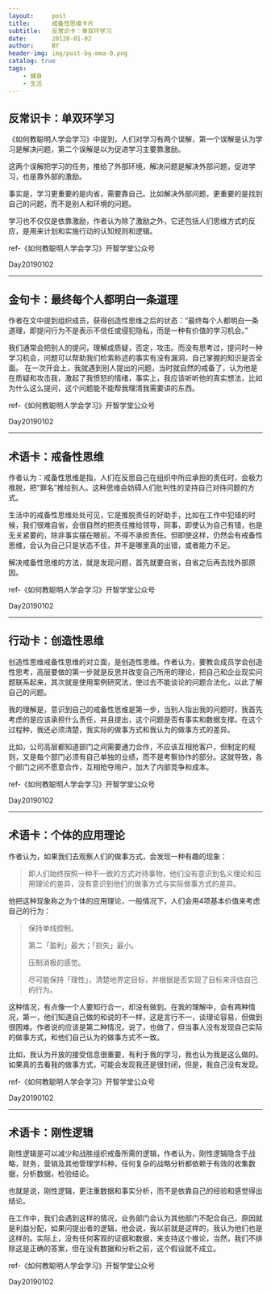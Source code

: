 ```yaml
---
layout:     post
title:      戒备性思维卡片
subtitle:   反常识卡：单双环学习
date:       20120-01-02
author:     BY
header-img: img/post-bg-mma-0.png
catalog: true
tags:
    - 健身
    - 生活
---
```



## 反常识卡：单双环学习

《如何教聪明人学会学习》中提到，人们对学习有两个误解，第一个误解是认为学习是解决问题，第二个误解是以为促进学习主要靠激励。

这两个误解把学习的任务，推给了外部环境，解决问题是解决外部问题，促进学习，也是靠外部的激励。

事实是，学习更重要的是内省，需要靠自己。比如解决外部问题，更重要的是找到自己的问题，而不是别人和环境的问题。

学习也不仅仅是依靠激励，作者认为除了激励之外，它还包括人们思维方式的反应，是用来计划和实施行动的认知规则和逻辑。

ref-《如何教聪明人学会学习》开智学堂公众号

Day20190102

------



## 金句卡：最终每个人都明白一条道理

作者在文中提到组织成员，获得创造性思维之后的状态：“最终每个人都明白一条道理，即提问行为不是表示不信任或侵犯隐私，而是一种有价值的学习机会。”

我们通常会把别人的提问，理解成质疑，否定，攻击。而没有思考过，提问时一种学习机会，问题可以帮助我们检索称述的事实有没有漏洞，自己掌握的知识是否全面。
在一次开会上，我就遇到别人提出的问题，当时就自然的戒备了，认为他是在质疑和攻击我，激起了我愤怒的情绪，事实上，我应该听听他的真实想法，比如为什么这么提问，这个问题能不能帮我理清我需要讲的东西。

ref-《如何教聪明人学会学习》开智学堂公众号

Day20190102

------



## 术语卡：戒备性思维

作者认为：戒备性思维是指，人们在反思自己在组织中所应承担的责任时，会极力推脱，把“罪名”推给别人。这种思维会妨碍人们批判性的坚持自己对待问题的方式。

生活中的戒备性思维处处可见，它是推脱责任的好助手，比如在工作中犯错的时候，我们很难自省，会很自然的把责任推给领导，同事，即使认为自己有错，也是无关紧要的，除非事实摆在眼前，不得不承担责任。但即使这样，仍然会有戒备性思维，会认为自己只是状态不佳，并不是哪里真的出错，或者能力不足。

解决戒备性思维的方法，就是发现问题，首先就要自省，自省之后再去找外部原因。

ref-《如何教聪明人学会学习》开智学堂公众号

Day20190102

------



## 行动卡：创造性思维

创造性思维戒备性思维的对立面，是创造性思维。作者认为，要教会成员学会创造性思考，高层要做的第一步就是反思并改变自己所用的理论，把自己和企业现实问题联系起来，其次就是使用案例研究法，使过去不能谈论的问题合法化，以此了解自己的问题。

我的理解是，意识到自己的戒备性思维是第一步，当别人指出我的问题时，我首先考虑的是应该承担什么责任，并且提出，这个问题是否有事实和数据支撑。在这个过程种，我还必须清楚，我实际的做事方式和我认为的做事方式的差异。

比如，公司高层都知道部门之间需要通力合作，不应该互相抢客户，但制定的规则，又是每个部门必须有自己单独的业绩，而不是考察协作的部分。这就导致，各个部门之间不愿意合作，互相抢夺用户，加大了内部竞争和成本。

ref-《如何教聪明人学会学习》开智学堂公众号

Day20190102

------



## 术语卡：个体的应用理论

作者认为，如果我们去观察人们的做事方式，会发现一种有趣的现象：

> 即人们始终按照一种不一致的方式对待事物，他们没有意识到名义理论和应用理论的差异，没有意识到他们的做事方式与实际做事方式的差异。

他把这种现象称之为个体的应用理论，一般情况下，人们会用4项基本价值来考虑自己的行为：

> 保持单线控制。
>
> 第二「盈利」最大；「损失」最小。
>
> 压制消极的感觉。
>
> 尽可能保持「理性」，清楚地界定目标，并根据是否实现了目标来评估自己的行为。

这种情况，有点像一个人要知行合一，却没有做到。在我的理解中，会有两种情况，第一，他们知道自己做的和说的不一样，这是言行不一，谈理论容易，但做到很困难。作者说的应该是第二种情况，说了，也做了，但当事人没有发现自己实际的做事方式，和他们自己认为的做事方式不一致。

比如，我认为开放的接受信息很重要，有利于我的学习，我也认为我是这么做的。如果真的去看我的做事方式，可能会发现我还是很封闭，但是，我自己没有发现。

ref-《如何教聪明人学会学习》开智学堂公众号

Day20190102

------



## 术语卡：刚性逻辑

刚性逻辑是可以减少和战胜组织戒备所需的逻辑，作者认为，刚性逻辑隐含于战略，财务，营销及其他管理学科种，任何复杂的战略分析都依赖于有效的收集数据，分析数据，检验结论。

也就是说，刚性逻辑，更注重数据和事实分析，而不是依靠自己的经验和感觉得出结论。

在工作中，我们会遇到这样的情况，业务部门会认为其他部门不配合自己，原因就是利益分配，如果问提出者的逻辑，他会说，我以前就是这样的，我认为他们也是这样的。实际上，没有任何客观的证据和数据，来支持这个推论，当然，我们不排除这是正确的答案，但在没有数据和分析之前，这个假设就不成立。

ref-《如何教聪明人学会学习》开智学堂公众号

Day20190102
